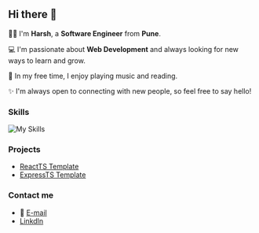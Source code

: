 ## Hi there 👋

👨‍💻 I'm **Harsh**, a **Software Engineer** from **Pune**.

💻 I'm passionate about **Web Development** and always looking for new ways to learn and grow.

🎸 In my free time, I enjoy playing music and reading.

✨ I'm always open to connecting with new people, so feel free to say hello!

### Skills

![My Skills](https://skillicons.dev/icons?i=nextjs,react,express,nodejs,mongo,git,cs,dotnet)

### Projects

* [ReactTS Template](https://github.com/harsh07may/vite-react-ts-tailwind)
* [ExpressTS Template](https://github.com/harsh07may/express-ts)

### Contact me

* 📧 [E-mail](harsh07may@gmail.com)
* [](https://skillicons.dev/icons?i=linkedin) [LinkdIn](https://www.linkedin.com/in/harsh07may)
